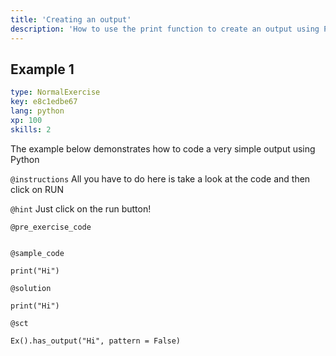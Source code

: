 ```yaml
---
title: 'Creating an output'
description: 'How to use the print function to create an output using Python'
---
```


## Example 1

```yaml
type: NormalExercise
key: e8c1edbe67
lang: python
xp: 100
skills: 2
```

The example below demonstrates how to code a very simple output using Python

`@instructions`
All you have to do here is take a look at the code and then click on RUN

`@hint`
Just click on the run button!

`@pre_exercise_code`
```{python}

```

`@sample_code`
```{python}
print("Hi")
```

`@solution`
```{python}
print("Hi")
```

`@sct`
```{python}
Ex().has_output("Hi", pattern = False)
```
